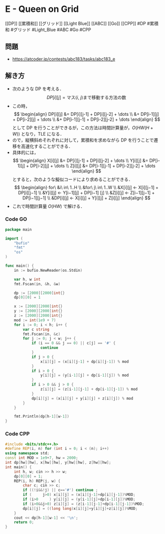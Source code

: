 # E - Queen on Grid
[[DP]] [[累積和]] [[グリッド]] [[Light Blue]] [[ABC]] [[Go]] [[CPP]]
#DP #累積和 #グリッド #Light_Blue #ABC #Go #CPP 

## 問題
- https://atcoder.jp/contests/abc183/tasks/abc183_e

## 解き方
- 次のような DP を考える．
$$DP[i][j] = \text{マス}(i,\ j)\text{まで移動する方法の数}$$
- この時，
$$
\begin{align}
DP[i][j] &= DP[i][j-1] + DP[i][j-2] + \dots \\
         &+ DP[i-1][j] + DP[i-2][j] + \dots \\
		 &+ DP[i-1][j-1] + DP[i-2][j-2] + \dots
 \end{align}
$$
として DP を行うことができるが，この方法は時間計算量が，$O(HW(H+W))$ となり，TLE になる．
- ので，縦横斜めそれぞれに対して，累積和を求めながら DP を行うことで遷移を高速化することができる．
- 具体的には，
$$
\begin{align}
X[i][j] &= DP[i][j-1] + DP[i][j-2] + \dots \\
Y[i][j] &= DP[i-1][j] + DP[i-2][j] + \dots \\
Z[i][j] &= DP[i-1][j-1] + DP[i-2][j-2] + \dots
\end{align}
$$
とすると，次のような擬似コードにより求めることができる．
$$
\begin{align}
for\ &i\ in\ 1..H \\
&for\ j\ in\ 1..W \\
&X[i][j] ← X[i][j−1] + DP[i][j−1] \\
&Y[i][j] ← Y[i−1][j] + DP[i−1] [j] \\
&Z[i][j] ← Z[i−1][j−1] + DP[i−1][j−1] \\
&DP[i][j] ← X[i][j] + Y[i][j] + Z[i][j]  
\end{align}
$$
- これで時間計算量 $O(HW)$ で解ける．

### Code GO
```go
package main

import (
	"bufio"
	"fmt"
	"os"
)

func main() {
	in := bufio.NewReader(os.Stdin)

	var h, w int
	fmt.Fscan(in, &h, &w)

	dp := [2000][2000]int{}
	dp[0][0] = 1

	x := [2000][2000]int{}
	y := [2000][2000]int{}
	z := [2000][2000]int{}
	mod := int(1e9 + 7)
	for i := 0; i < h; i++ {
		var c string
		fmt.Fscan(in, &c)
		for j := 0; j < w; j++ {
			if (i == 0 && j == 0) || c[j] == '#' {
				continue
			}
			if j > 0 {
				x[i][j] = (x[i][j-1] + dp[i][j-1]) % mod
			}
			if i > 0 {
				y[i][j] = (y[i-1][j] + dp[i-1][j]) % mod
			}
			if i > 0 && j > 0 {
				z[i][j] = (z[i-1][j-1] + dp[i-1][j-1]) % mod
			}
			dp[i][j] = (x[i][j] + y[i][j] + z[i][j]) % mod
		}
	}

	fmt.Println(dp[h-1][w-1])
}
```

### Code CPP
```c++
#include <bits/stdc++.h>
#define REP(i, n) for (int i = 0; i < (n); i++)
using namespace std;
const int MOD = 1e9+7, hw = 2000;
int dp[hw][hw], x[hw][hw], y[hw][hw], z[hw][hw];
int main() {
	int h, w; cin >> h >> w;
	dp[0][0] = 1;
	REP(i, h) REP(j, w) {
		char c; cin >> c;
		if ((!i&&!j) || c=='#') continue ;
		if (     j>0) x[i][j] = (x[i][j-1]+dp[i][j-1])%MOD;
		if (i>0     ) y[i][j] = (y[i-1][j]+dp[i-1][j])%MOD;
		if (i>0&&j>0) z[i][j] = (z[i-1][j-1]+dp[i-1][j-1])%MOD;
		dp[i][j] = ((long long)x[i][j]+y[i][j]+z[i][j])%MOD;
	}
	cout << dp[h-1][w-1] << '\n';
	return 0;
}
```